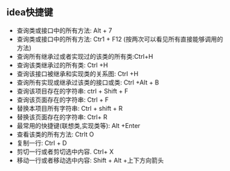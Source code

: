 ## idea快捷键
* 查询类或接口中的所有方法: Alt + 7
* 查询类或接口中的所有方法: Ctr1 + F12 (按两次可以看见所有直接能够调用的方法)
* 查询所有继承过或者实现过的该类的所有类:Ctrl+H
* 查询该类继承过的所有类: Ctrl +H
* 查询该接口被继承和实现类的关系图: Ctrl +H
* 查询所有实现或继承过该类的接口或类: Ctrl +AIt + B
* 查询该项目存在的字符串: ctrl + Shift + F
* 查询该页面存在的字符串: Ctrl + F
* 替换本项目所有字符串: Ctrl + shift + R
* 替换该页面存在的字符串: Ctrl+ R
* 最常用的快捷键(联想类,实现类等): Alt +Enter
* 查看该类的所有方法: Ctrlt O
* 复制一行: Ctrl + D
* 剪切一行或者剪切选中内容. Ctrl+ X
* 移动一行或者移动选中内容: Shift + Alt +上下方向箭头

